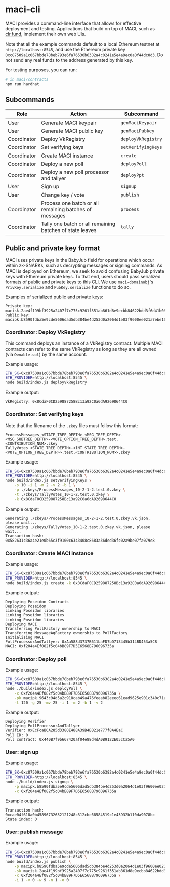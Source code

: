 # maci-cli

MACI provides a command-line interface that allows for effective deployment and
testing. Applications that build on top of MACI, such as
[clr.fund](https://clr.fund/), implement their own web UIs.

Note that all the example commands default to a local Ethereum testnet at
`http://localhost:8545`, and use the Ethereum private key
`0xc87509a1c067bbde78beb793e6fa76530b6382a4c0241e5e4a9ec0a0f44dc0d3`. Do not
send any real funds to the address generated by this key.

For testing purposes, you can run:

```bash
# in maci/contracts
npm run hardhat
```

## Subcommands

| Role | Action | Subcommand |
|-|-|-|
| User | Generate MACI keypair | `genMaciKeypair` |
| User | Generate MACI public key | `genMaciPubkey` |
| Coordinator | Deploy VkRegistry | `deployVkRegistry` |
| Coordinator | Set verifying keys | `setVerifyingKeys` |
| Coordinator | Create MACI instance | `create `|
| Coordinator | Deploy a new poll | `deployPoll`|
| Coordinator | Deploy a new poll processor and tallyer | `deployPpt`|
| User | Sign up | `signup` |
| User | Change key / vote | `publish` |
| Coordinator | Process one batch or all remaining batches of messages | `process` |
| Coordinator | Tally one batch or all remaining batches of state leaves | `tally` |

## Public and private key format

MACI uses private keys in the BabyJub field for operations which occur within
zk-SNARKs, such as decrypting messages or signing commands. As MACI is deployed
on Ethereum, we seek to avoid confusing BabyJub private keys with Ethereum
private keys. To that end, users should pass serialized formats of public and
private keys to this CLI. We use `maci-domainobj`'s `PrivKey.serialize` and
`PubKey.serialize` functions to do so. 

Examples of serialized public and private keys:

```
Private key: macisk.2ae4f199bf3925a2407f7c775c9261f351ab861d8e9ecbb84622bdd3f6d41b08
Public key:  macipk.b8590fdba5e9cde5606dad5db384be4d253d0a2064d1e03f9600ee021a7ebe16
```

### Coordinator: Deploy VkRegistry

This command deploys an instance of a VkRegistry contract. Multiple MACI
contracts can refer to the same VkRegistry as long as they are all owned (via
`Ownable.sol`) by the same account.

Example usage:

```bash
ETH_SK=0xc87509a1c067bbde78beb793e6fa76530b6382a4c0241e5e4a9ec0a0f44dc0d3 \
ETH_PROVIDER=http://localhost:8545 \
node build/index.js deployVkRegistry
```

Example output:

```
VkRegistry: 0x8CdaF0CD259887258Bc13a92C0a6dA92698644C0
```

### Coordinator: Set verifying keys

Note that the filename of the `.zkey` files must follow this format:

```
ProcessMessages_<STATE_TREE_DEPTH>-<MSG_TREE_DEPTH>-<MSG_SUBTREE_DEPTH>-<VOTE_OPTION_TREE_DEPTH>.test.<CONTRIBUTION_NUM>.zkey
TallyVotes_<STATE_TREE_DEPTH>-<INT_STATE_TREE_DEPTH>-<VOTE_OPTION_TREE_DEPTH>>.test.<CONTRIBUTION_NUM>>.zkey
```

Example usage:

```bash
ETH_SK=0xc87509a1c067bbde78beb793e6fa76530b6382a4c0241e5e4a9ec0a0f44dc0d3 \
ETH_PROVIDER=http://localhost:8545 \
node build/index.js setVerifyingKeys \
    -s 10 -i 1 -m 2 -v 2 -b 1 \
    -p ./zkeys/ProcessMessages_10-2-1-2.test.0.zkey \
    -t ./zkeys/TallyVotes_10-1-2.test.0.zkey \
    -k 0x8CdaF0CD259887258Bc13a92C0a6dA92698644C0                                                       
```

Example output:

```
Generating ./zkeys/ProcessMessages_10-2-1-2.test.0.zkey.vk.json, please wait...
Generating ./zkeys/TallyVotes_10-1-2.test.0.zkey.vk.json, please wait...
Transaction hash: 0x582631c36a4e21e0b65c3f9100c6343408c8683a36ded36fc02a9be07fa079e8
```

### Coordinator: Create MACI instance

Example usage:

```bash
ETH_SK=0xc87509a1c067bbde78beb793e6fa76530b6382a4c0241e5e4a9ec0a0f44dc0d3 \
ETH_PROVIDER=http://localhost:8545 \
node build/index.js create -k 0x8CdaF0CD259887258Bc13a92C0a6dA92698644C0
```

Example output:

```
Deploying Poseidon Contracts
Deploying Poseidon
Linking Poseidon libraries
Linking Poseidon libraries
Linking Poseidon libraries
Deploying MACI
Transferring PollFactory ownership to MACI
Transferring MessageAqFactory ownership to PollFactory
Initialising MACI
PollProcessorAndTallyer: 0xAa588d3737B611baFD7bD713445b314BD453a5C8
MACI: 0xf204a4Ef082f5c04bB89F7D5E6568B796096735a
```

### Coordinator: Deploy poll

Example usage:

```bash
ETH_SK=0xc87509a1c067bbde78beb793e6fa76530b6382a4c0241e5e4a9ec0a0f44dc0d3 \
ETH_PROVIDER=http://localhost:8545 \
node ./build/index.js deployPoll \
    -x 0xf204a4Ef082f5c04bB89F7D5E6568B796096735a \
    -pk macipk.9643c94d5a2c918cab49a476feeab82eeec61ead9625e901c340c71aecdeb282 \
    -t 120 -g 25 -mv 25 -i 1 -m 2 -b 1 -v 2
```

Example output:

```
Deploying Verifier
Deploying PollProcessorAndTallyer
Verifier: 0xEcFcaB0A285d3380E488A39B4BB21e777f8A4EaC
Poll ID: 0
Poll contract: 0x440B7f9b667420af04e88d4dA0B9122E05cCa5A0
```

### User: sign up

Example usage:

```bash
ETH_SK=0xc87509a1c067bbde78beb793e6fa76530b6382a4c0241e5e4a9ec0a0f44dc0d3 \
ETH_PROVIDER=http://localhost:8545 \
node ./build/index.js signup \
    -p macipk.b8590fdba5e9cde5606dad5db384be4d253d0a2064d1e03f9600ee021a7ebe16 \
    -x 0xf204a4Ef082f5c04bB89F7D5E6568B796096735a
```

Example output:

```
Transaction hash: 0xcae04f618a0b45896732632121248c312cbc68584519c1e43932b110da9078bc
State index: 0
```

### User: publish message

Example usage: 

```bash
ETH_SK=0xc87509a1c067bbde78beb793e6fa76530b6382a4c0241e5e4a9ec0a0f44dc0d3 \
ETH_PROVIDER=http://localhost:8545 \
node build/index.js publish \
    -p macipk.b8590fdba5e9cde5606dad5db384be4d253d0a2064d1e03f9600ee021a7ebe16 \
    -sk macisk.2ae4f199bf3925a2407f7c775c9261f351ab861d8e9ecbb84622bdd3f6d41b08 \
    -x 0xf204a4Ef082f5c04bB89F7D5E6568B796096735a \
    -i 1 -v 0 -w 9 -n 1 -o 0
```

<!--

### Coordinator: Create election (OLD)

This command deploys an instance of a MACI contract.

Fields that the coordinator has to set:

`node build/index.js create <options>`

Example usage:

```
$ node build/index.js create -sk macisk.23d007423d56475d7e39dcd5053c5aa98f57a69ee85bc7813ccbf4c5e688307  -d 0xc87509a1c067bbde78beb793e6fa76530b6382a4c0241e5e4a9ec0a0f44dc0d3 -u 15 -m 15
```

Example output:

```
MACI: 0xE28158eCFde143e2536761c3254C7C31efd97271
```

| Option | Flags | About |
|-|-|-|
| Ethereum provider | `-e` or `--eth-provider` | A connection string to an Ethereum provider. Default: `http://localhost:8545` |
| Coordinator's MACI private key | `-sk` or `--privkey` | A serialized MACI private key. This is *not* an Ethereum private key. Its big-endian value must be below the snark field size. |
| Prompt for the coordinator's MACI private key | `-dsk` or `--prompt-for-maci-privkey` | If specified, ignores `-sk / --privkey` and prompts the coordinator to input their MACI private key |
| Deployer's Ethereum private key | `-d` or `--deployer-privkey` | A private key of the Ethereum account to use to deploy the MACI contract |
| Prompt for the deployer's Ethereum private key | `-dp` or `--prompt-for-deployer-privkey` | If specified, ignores `-d / --deployer-privkey` and prompts the coordinator to input their Ethereum private key |
| Maximum number of users | `-u` or `--max-users` | Default: 15 |
| Maximum number of messages | `-m` or `--max-messages` | Default: 15 |
| Maximum number of vote options | `-v` or `--max-vote-options` | Default: 25 |
| Sign-up duration | `-s` or `--signup-duration` | The sign-up duration, in seconds. Default: 3600. |
| Voting duration | `-o` or `--voting-duration` | The voting duration, in seconds. Default: 3600. |
| Initial voice credits | `-c` or `--initial-voice-credits` | Default: 100 |
| Initial voice credit proxy contract | `-i` or `--initial-vc-proxy` | If specified, deploys the MACI contract with this address as the initial voice credit proxy constructor argument. Otherwise, deploys a ConstantInitialVoiceCreditProxy contract with the above-specified value. |
| Signup gatekeeper contract | `-g` or `--signup-gatekeeper` | If specified, deploys the MACI contract with this address as the signup gatekeeper constructor argument. Otherwise, deploys a gatekeeper contract which allows any address to sign up. | 
| Batch size for processing messages | `-bm` or `--message-batch-size` | Default: 4 |
| Batch size for tallying votes | `-bv` or `--tally-batch-size` | Default: 4 |

### Coordinator: Process, tally and verify outcome

These three commands share the same option flags.

`node build/index.js process <options>`

`node build/index.js tally <options>`

`node build/index.js verify <options>`

Fields that the coordinator has to set:

| Option | Flags | About |
|-|-|-|
| Ethereum provider | `-e` or `--eth-provider` | A connection string to the Ethereum provider. Default: `http://localhost:8545` |
| MACI contract address | `-x` or `--contract` | The address of the deployed MACI contract |
| Coordinator's MACI private key | `-sk` or `--privkey` | See above |
| Coordinator's Ethereum private key | `-d` or `--eth-privkey` | A private key of the Ethereum account to use to perform the transaction |
| Prompt for the coordinator's Ethereum private key | `-dp` or `--prompt-for-eth-privkey` | If specified, ignores `-d / --eth-privkey` and prompts the coordinator to input their Ethereum private key |

As message processing and vote tallying occurs in batches, this command should
automatically resume a job halfway done.

### User: Generate MACI keypair

`node build/index.js genMaciKeypair <options>`

The output of this command is a serialised private key and serialised
public key.

### User: Generate MACI public key

`node build/index.js genMaciPubkey <options>`

| Option | Flags | About |
|-|-|-|
| Private key | `-sk` or `--privKey` | A serialised private key |

The output of this command is a serialised public key derived from the given private key.

### User: Sign up

`node build/index.js signup <options>`

Fields that the user has to set:

| Option | Flags | About |
|-|-|-|
| Ethereum provider | `-e` or `--eth-provider` | A connection string to the Ethereum provider. Default: `http://localhost:8545` |
| MACI contract address | `-x` or `--contract` | The address of the deployed MACI contract |
| The user's MACI public key | `-p` or `--pubkey` | This should not be an Ethereum public key. Instead, it should be the user's serialised BabyJub public key (where the x and y values have been concatenated. |
| User's Ethereum private key | `-d` or `--eth-privkey` | A private key of the Ethereum account to use to sign up |
| Prompt for the user's Ethereum private key | `-dp` or `--prompt-for-eth-privkey` | If specified, ignores `-d / --eth-privkey` and prompts the user to input their Ethereum private key |
| Signup gatekeeper proxy data | `-s` or `--sg-data` | A hex string to pass to the sign-up gatekeeper proxy contract which may use it to determine whether to allow the user to sign up. Default: an empty bytestring. |
| Initial voice credit proxy data | `-v` or `--ivcp-data` | A hex string to pass to the initial voice credit proxy contract which may use it to determine how many voice credits to assign to the user. Default: an empty bytestring. |

### User: Change key / vote

`node build/index.js publish <options>`

Fields that the user has to set:

| Option | Flags | About |
|-|-|-|
| Ethereum provider | `-e` or `--eth-provider` | A connection string to the Ethereum provider. Default: `http://localhost:8545` |
| MACI contract address | `-x` or `--contract` | The address of the deployed MACI contract |
| The user's MACI private key | `-sk` or `--pubkey` | This should not be an Ethereum private key |
| Prompt for the user's MACI private key | `-dsk` or `--prompt-for-maci-privkey` | If specified, ignores `-sk / --privkey` and prompts the user to input thier MACI private key |
| User's Ethereum private key | `-d` or `--eth-privkey` | A private key of the Ethereum account to use to perform the transaction |
| Prompt for the user's Ethereum private key | `-dp` or `--prompt-for-eth-privkey` | If specified, ignores `-d / --eth-privkey` and prompts the user to input their Ethereum private key |
| State index | `-i` or `--state-index` | The state index of the user |
| The user's new or current MACI public key | `-p` or `--pubkey` | This should be a serialised BabyJub public key which should replace the user\'s public key in the state tree if the command is valid|
| Vote option index | `-v` or `--vote-option-index` | The index of the option to vote for |
| New vote weight | `-w` or `--new-vote-weight` | The vote weight to assign to said vote option |
| Nonce | `-n` or `--nonce` | The nonce of the message |
| Salt | `-s` or `--salt` | The salt of the message. If unspecified, this command will randomly generate a salt |

### Coordinator: Process messages

`NODE_OPTIONS=--max-old-space-size=4096 node build/index.js process <options>`

Fields that the coordinator has to set:

| Option | Flags | About |
|-|-|-|
| Ethereum provider | `-e` or `--eth-provider` | A connection string to the Ethereum provider. Default: `http://localhost:8545` |
| MACI contract address | `-x` or `--contract` | The address of the deployed MACI contract |
| Coordinator's MACI private key | `-sk` or `--privkey` | A serialized MACI private key. This is *not* an Ethereum private key. Its big-endian value must be below the snark field size. |
| Prompt for the coordinator's MACI private key | `-dsk` or `--prompt-for-maci-privkey` | If specified, ignores `-sk / --privkey` and prompts the user to input the coordinator's MACI private key |
| Coordinator's Ethereum private key | `-d` or `--eth-privkey` | A private key of the Ethereum account to use to perform transactions |
| Prompt for the coordinator's Ethereum private key | `-dp` or `--prompt-for-eth-privkey` | If specified, ignores `-d / --eth-privkey` and prompts the coordinator to input their Ethereum private key |
| Repeat until all messages have been processed | `-r` or `--repeat` | Default: false |

### Coordinator: Tally votes

`NODE_OPTIONS=--max-old-space-size=4096 node build/index.js tally <options>`

Fields that the coordinator has to set:

| Option | Flags | About |
|-|-|-|
| Ethereum provider | `-e` or `--eth-provider` | A connection string to the Ethereum provider. Default: `http://localhost:8545` |
| MACI contract address | `-x` or `--contract` | The address of the deployed MACI contract |
| Coordinator's MACI private key | `-sk` or `--privkey` | A serialized MACI private key. This is *not* an Ethereum private key. Its big-endian value must be below the snark field size. |
| Prompt for the coordinator's MACI private key | `-dsk` or `--prompt-for-maci-privkey` | If specified, ignores `-sk / --privkey` and prompts the user to input the coordinator's MACI private key |
| Coordinator's Ethereum private key | `-d` or `--eth-privkey` | A private key of the Ethereum account to use to perform transactions |
| Prompt for the coordinator's Ethereum private key | `-dp` or `--prompt-for-eth-privkey` | If specified, ignores `-d / --eth-privkey` and prompts the coordinator to input their Ethereum private key |
| Repeat until all votes have been processed | `-r` or `--repeat` | Default: false |
| The serialised state leaf preimage at index 0 | `-z` or `--leaf-zero` | |
| The current results salt | `-c` or `--current-results-salt` | The secret salt which is hashed along with the current results to produce the current result commitment input to the snark. |
| The current total voice credits salt | `-tvc` or `--current-total-vc-salt` | The secret salt which is hashed along with the current total number of spent voice credits to produce the current total voice credits commitment input to the snark. |
| The current per vote option voice credits salt | `-pvc` or `--current-per-vo-vc-salt` | The secret salt which is hashed along with the current total number of spent voice credits per vote option to produce the current total voice credits commitment input to the snark. |
| The final tally file | `-t` or `--tally-file` | A filepath in which to save the final vote tally and salt. |

### Anyone: Verify a vote tally

`node build/index.js verify <options>`

Fields to set:

| Option | Flags | About |
|-|-|-|
| The final tally file | `-t` or `--tally-file` | The final tally file created by the `tally` subcommand. |

## Demonstration

This section contains a sequence of commands which will be useful for a live
demonstration. They simulate the following scenario:

1. Eve tries to bribe Alice to vote for Party B
1. Alice votes for Party B (`m0`)
2. Alice changes her key (`m1`)
4. Alice submits a vote for Party A (`m2`)
5. The coordinator processes the votes and computes the final tally
6. The expected result is: Party A has 1 vote and Party B has 0 votes. Alice’s
   invalid vote was not counted, and Eve had no way to tell.

Note that since messages are processed in reverse order, message `m0` will be rendered invalid by `m1`.

**Coordinator: create keypair**

```
node ./build/index.js genMaciKeypair
```

Example output:

```
Private key: macisk.8715ab59a3e88a7ceec80f214ec24a95287ef2cb399a329b6964a87f85cf51c
Public key:  macipk.4ba3aa2718d5e3741aa643217722cf4a480854dfae544837d4af332f0c2b4586

Please store your private key in a safe place and do not reveal it to anyone.
```

**Alice: create keypair**

```
node ./build/index.js genMaciKeypair
```

Example output:

```
Private key: macisk.53c8bc722a9f9d4c7bd478c8c8b01177f82d9c68d1ce15078e93ea84f198644
Public key:  macipk.40270618e1797c4969587eb04d7f3e9b39a91ecbbdf7d3c998d8e34d08e11c86

Please store your private key in a safe place and do not reveal it to anyone.
```

**Coordinator: create election**

```
node ./build/index.js create -d 0xc87509a1c067bbde78beb793e6fa76530b6382a4c0241e5e4a9ec0a0f44dc0d3 \
	-sk macisk.8715ab59a3e88a7ceec80f214ec24a95287ef2cb399a329b6964a87f85cf51c \
	-e http://localhost:8545 \
	-s 15 \
	-o 60 \
	-bm 4 \
	-bv 4
```

Example output:

```
MACI: 0x2C2B9C9a4a25e24B174f26114e8926a9f2128FE4
```

**Alice: sign up**

```
node ./build/index.js signup -d 0xc87509a1c067bbde78beb793e6fa76530b6382a4c0241e5e4a9ec0a0f44dc0d3 \
	-e http://localhost:8545 \
	-p macipk.40270618e1797c4969587eb04d7f3e9b39a91ecbbdf7d3c998d8e34d08e11c86 \
	-x 0x2C2B9C9a4a25e24B174f26114e8926a9f2128FE4
```

Example output:

```
Transaction hash: 0x3cd2e6e805b54a6dfaff840dcf496092447400a1b26ba9f3c31bd78c3fe15723
State index: 1
```

**Alice: vote for party B**

```
node ./build/index.js publish -d 0xc87509a1c067bbde78beb793e6fa76530b6382a4c0241e5e4a9ec0a0f44dc0d3 \
	-e http://localhost:8545 \
	-x 0x2C2B9C9a4a25e24B174f26114e8926a9f2128FE4 \
	-sk macisk.53c8bc722a9f9d4c7bd478c8c8b01177f82d9c68d1ce15078e93ea84f198644 \
	-p macipk.40270618e1797c4969587eb04d7f3e9b39a91ecbbdf7d3c998d8e34d08e11c86 \
	-i 1 \
	-v 1 \
	-w 9 \
	-n 1
```

Example output:

```
Transaction hash: 0xc52ff70c3bbcc91457fd61738cd00d09d8bac96c56094910e275e474132ff741
Ephemeral private key: macisk.1e3233eec8d0ccf722f2576ba5cb1b361939f0617ac3583a3eb025e4944b0e40
```

**Alice: create new key**

```
node ./build/index.js genMaciKeypair
```

Example output:

```
Private key: macisk.ff3ae0e7855e4c62237e2b7c72de109865f087bd5f792cf4589d3cdc495d8f2
Public key:  macipk.15fe02285ad8573d7dca877420a22ea1b55abf47dce6b6d59127b49f67131e0d

Please store your private key in a safe place and do not reveal it to anyone.
```

**Alice: change key**

```sh
node ./build/index.js publish -d 0xc87509a1c067bbde78beb793e6fa76530b6382a4c0241e5e4a9ec0a0f44dc0d3 \
	-e http://localhost:8545 \
	-x 0x2C2B9C9a4a25e24B174f26114e8926a9f2128FE4 \
	-sk macisk.53c8bc722a9f9d4c7bd478c8c8b01177f82d9c68d1ce15078e93ea84f198644 \
	-p macipk.15fe02285ad8573d7dca877420a22ea1b55abf47dce6b6d59127b49f67131e0d	 \
	-i 1 \
	-v 0 \
	-w 9 \
	-n 1
```

Example output:

```
Transaction hash: 0x812dc6345e2515bced4f15e7ca3842d3d343c22f6729fe3216b946fa97bffc1e
Ephemeral private key: macisk.24115d8d585b7dd8f7ea1975668b3d4f34dcf8b1bcc6617bdefbed7e41b89846
```

**Alice: vote for party A**

```
node ./build/index.js publish -d 0xc87509a1c067bbde78beb793e6fa76530b6382a4c0241e5e4a9ec0a0f44dc0d3 \
	-e http://localhost:8545 \
	-x 0x2C2B9C9a4a25e24B174f26114e8926a9f2128FE4 \
    -sk macisk.ff3ae0e7855e4c62237e2b7c72de109865f087bd5f792cf4589d3cdc495d8f2 \
	-p macipk.40270618e1797c4969587eb04d7f3e9b39a91ecbbdf7d3c998d8e34d08e11c86 \
	-i 1 \
	-v 1 \
	-w 9 \
	-n 2
```

Example output:

```
Transaction hash: 0x45ae379b056a6fc647a3718bd356268a1bcda35e6645bb7a1aba44cb76418c98
Ephemeral private key: macisk.2b23e978301d029e46117ef0138f860e277ffed0f008712f3d7ca2c40f1a6768
```

**Coordinator: process all messages** 

```
NODE_OPTIONS=--max-old-space-size=4096 node ./build/index.js process \
    -d 0xc87509a1c067bbde78beb793e6fa76530b6382a4c0241e5e4a9ec0a0f44dc0d3 \
	-e http://localhost:8545 \
	-x 0x2C2B9C9a4a25e24B174f26114e8926a9f2128FE4 \
	-sk macisk.8715ab59a3e88a7ceec80f214ec24a95287ef2cb399a329b6964a87f85cf51c \
	-r
```

Example output:

```
Processed batch starting at index 0
Transaction hash: 0xbd1bbe86cd4fc72f34911220db428751e8a483b3afcc9d30c1a15989a7b6a031
Random state leaf: <RANDOM STATE LEAF>
```

**Coordinator: tally all votes**

```
NODE_OPTIONS=--max-old-space-size=4096 node ./build/index.js tally \
    -d 0xc87509a1c067bbde78beb793e6fa76530b6382a4c0241e5e4a9ec0a0f44dc0d3 \
	-e http://localhost:8545 \
	-x 0x2C2B9C9a4a25e24B174f26114e8926a9f2128FE4 \
	-sk macisk.8715ab59a3e88a7ceec80f214ec24a95287ef2cb399a329b6964a87f85cf51c \
	-r \
	-c 0x0 \
	-tvc 0x0 \
	-pvc 0x0 \
	-t tally.json \
	-z <PASTE RANDOM STATE LEAF HERE>
```

Example output:

```
Transaction hash: 0x9ef0ab94d534650445c4ff748a43eacdedff1602929bd6a1bd568573374ddca2
Current results salt: 0xa54b75db545fcda278ce882cae90d069c6fcf81368778264550d9b66af05a42
Result commitment: 0x25deb6f675ed4f08742e1776eee130c627d168106fd813627963b241c1ba0754
```

The file `tally.json` will now contain something like the following:

```json
{
    "provider": "http://localhost:8545",
    "maci": "0x2C2B9C9a4a25e24B174f26114e8926a9f2128FE4",
    "results": {
        "commitment": "0x1cd0ec2789abceb908b06f6a74c26a848e209011ec41b3e5028bb7aeff2bdeb2",
        "tally": [
            "9",
            "0",
            "0",
            "0",
            "0",
            "0",
            "0",
            "0",
            "0",
            "0",
            "0",
            "0",
            "0",
            "0",
            "0",
            "0",
            "0",
            "0",
            "0",
            "0",
            "0",
            "0",
            "0",
            "0",
            "0"
        ],
        "salt": "0x2d7f1744185507a529fdb32dec920bfdaf825b0fdba5b66661a40a71beac3b46"
    },
    "totalVoiceCredits": {
        "spent": "81",
        "commitment": "0x2d55a42ec1da99227125cf9562aa91aad12e2f1387ccf3411da79b0a953d69a6",
        "salt": "0xfc95a102f3c66d92d7a5700f1e12a6f2325c54a10efa0e1178cc21b67f0d97c"
    },
    "totalVoiceCreditsPerVoteOption": {
        "commitment": "0x18526f481cf2476543c8dcc3762f3a54af8e217d3d048810856623367ef4ba14",
        "tally": [
            "81",
            "0",
            "0",
            "0",
            "0",
            "0",
            "0",
            "0",
            "0",
            "0",
            "0",
            "0",
            "0",
            "0",
            "0",
            "0",
            "0",
            "0",
            "0",
            "0",
            "0",
            "0",
            "0",
            "0",
            "0"
        ],
        "salt": "0x1f17d2ff16b9791ef4b1849bfccf420b9fece161e419ad4f8b1ef726c62e3943"
    }
}
```

Anyone can now run `verify` to check if the tally is correct:

```bash
node build/index.js verify -t tally.json
```

Example output:

```
The results commitment in the specified file is correct given the tally and salt
The total spent voice credit commitment in the specified file is correct given the tally and salt
The per vote option spent voice credit commitment in the specified file is correct given the tally and salt
The results commitment in the MACI contract on-chain is valid
The total spent voice credit commitment in the MACI contract on-chain is valid
The per vote option spent voice credit commitment in the MACI contract on-chain is valid
The total sum of votes in the MACI contract on-chain is valid.
```

## Demonstration with `prod-small` settings

Create a MACI instance:

```bash
node ./build/index.js create -d 0xc87509a1c067bbde78beb793e6fa76530b6382a4c0241e5e4a9ec0a0f44dc0d3 \
	-sk macisk.8715ab59a3e88a7ceec80f214ec24a95287ef2cb399a329b6964a87f85cf51c \
	-e http://localhost:8545 \
	-s 15 \
	-o 60 \
	-bm 4 \
	-bv 4 \
	-u 255 \
	-m 2048
```

Sign up:

```
node ./build/index.js signup -d 0xc87509a1c067bbde78beb793e6fa76530b6382a4c0241e5e4a9ec0a0f44dc0d3 \
	-e http://localhost:8545 \
	-p macipk.40270618e1797c4969587eb04d7f3e9b39a91ecbbdf7d3c998d8e34d08e11c86 \
	-x 0x2C2B9C9a4a25e24B174f26114e8926a9f2128FE4
```
Vote:

```
node ./build/index.js publish -d 0xc87509a1c067bbde78beb793e6fa76530b6382a4c0241e5e4a9ec0a0f44dc0d3 \
	-e http://localhost:8545 \
	-x 0x2C2B9C9a4a25e24B174f26114e8926a9f2128FE4 \
	-sk macisk.53c8bc722a9f9d4c7bd478c8c8b01177f82d9c68d1ce15078e93ea84f198644 \
	-p macipk.40270618e1797c4969587eb04d7f3e9b39a91ecbbdf7d3c998d8e34d08e11c86 \
	-i 1 \
	-v 0 \
	-w 9 \
	-n 1
```

Process all messages:

```
NODE_OPTIONS=--max-old-space-size=4096 node ./build/index.js process \
    -d 0xc87509a1c067bbde78beb793e6fa76530b6382a4c0241e5e4a9ec0a0f44dc0d3 \
	-e http://localhost:8545 \
	-x 0x2C2B9C9a4a25e24B174f26114e8926a9f2128FE4 \
	-sk macisk.8715ab59a3e88a7ceec80f214ec24a95287ef2cb399a329b6964a87f85cf51c \
	-r
```

Tally all votes:

```
NODE_OPTIONS=--max-old-space-size=4096 node ./build/index.js tally \
    -d 0xc87509a1c067bbde78beb793e6fa76530b6382a4c0241e5e4a9ec0a0f44dc0d3 \
	-e http://localhost:8545 \
	-x 0x2C2B9C9a4a25e24B174f26114e8926a9f2128FE4 \
	-sk macisk.8715ab59a3e88a7ceec80f214ec24a95287ef2cb399a329b6964a87f85cf51c \
	-r \
	-c 0x0 \
	-tvc 0x0 \
	-pvc 0x0 \
	-t tally.json \
	-z <PASTE RANDOM STATE LEAF HERE>
```





node build/index.js deployVkRegistry && node build/index.js setVerifyingKeys     -s 10 -i 1 -m 2 -v 2 -b 1     -p ./zkeys/ProcessMessages_10-2-1-2.test.0.zkey     -t ./zkeys/TallyVotes_10-1-2.test.0.zkey     -k 0x8CdaF0CD259887258Bc13a92C0a6dA92698644C0 && node build/index.js create -k 0x8CdaF0CD259887258Bc13a92C0a6dA92698644C0 -c 99 && node ./build/index.js deployPoll     -x 0xf204a4Ef082f5c04bB89F7D5E6568B796096735a     -pk macipk.9643c94d5a2c918cab49a476feeab82eeec61ead9625e901c340c71aecdeb282     -t 120 -g 25 -mv 25 -i 1 -m 3 -b 2 -v 2 && node ./build/index.js signup     -p macipk.b8590fdba5e9cde5606dad5db384be4d253d0a2064d1e03f9600ee021a7ebe16     -x 0xf204a4Ef082f5c04bB89F7D5E6568B796096735a && node build/index.js publish     -p macipk.b8590fdba5e9cde5606dad5db384be4d253d0a2064d1e03f9600ee021a7ebe16     -sk macisk.2ae4f199bf3925a2407f7c775c9261f351ab861d8e9ecbb84622bdd3f6d41b08     -x 0xf204a4Ef082f5c04bB89F7D5E6568B796096735a     -i 1 -v 0 -w 9 -n 1 -o 0                                         
&& node build/index.js mergeMessages -x 0xf204a4Ef082f5c04bB89F7D5E6568B796096735a -o 0

-->
